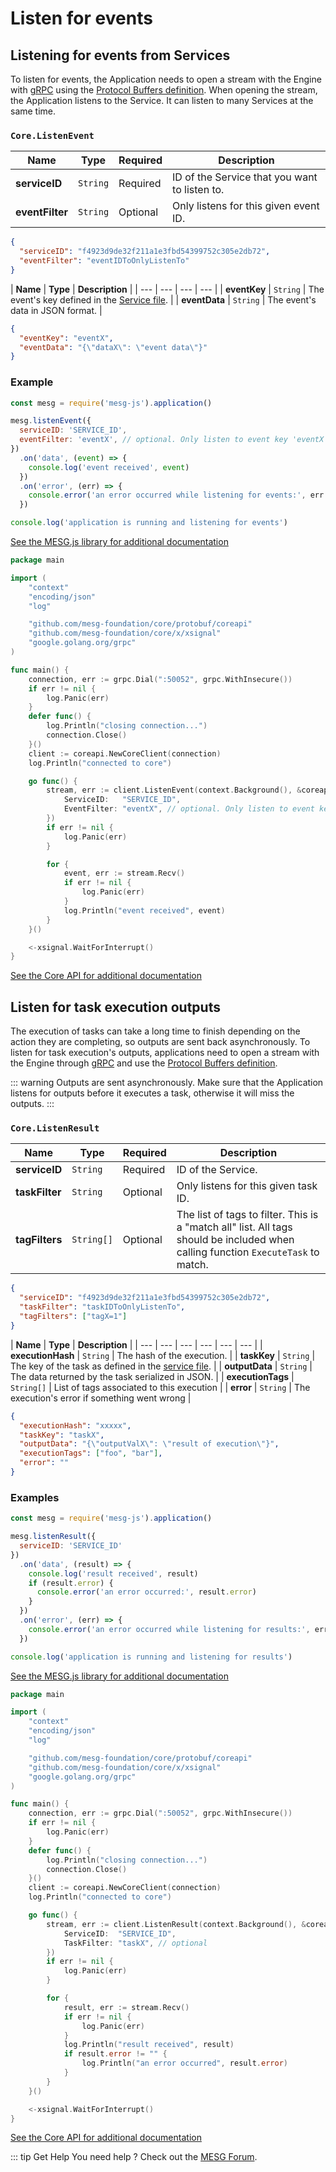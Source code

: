 # Listen for events

## Listening for events from Services

To listen for events, the Application needs to open a stream with the Engine with [gRPC](https://grpc.io/) using the [Protocol Buffers definition](https://github.com/mesg-foundation/core/blob/master/protobuf/coreapi/api.proto). When opening the stream, the Application listens to the Service. It can listen to many Services at the same time.

<tabs>
<tab title="Request" vp-markdown>

### `Core.ListenEvent`

| **Name** | **Type** | **Required** | **Description** |
| --- | --- | --- | --- |
| **serviceID** | `String` | Required | ID of the Service that you want to listen to. |
| **eventFilter** | `String` | Optional | Only listens for this given event ID. |

```json
{
  "serviceID": "f4923d9de32f211a1e3fbd54399752c305e2db72",
  "eventFilter": "eventIDToOnlyListenTo"
}
```

</tab>

<tab title="Stream Reply" vp-markdown>

| **Name** | **Type** | **Description** |
| --- | --- | --- | --- |
| **eventKey** | `String` | The event's key defined in the [Service file](/guide/service/service-file.md). |
| **eventData** | `String` | The event's data in JSON format. |

```json
{
  "eventKey": "eventX",
  "eventData": "{\"dataX\": \"event data\"}"
}
```

</tab>
</tabs>

### Example

<tabs>
<tab title="Node" vp-markdown>

```javascript
const mesg = require('mesg-js').application()

mesg.listenEvent({
  serviceID: 'SERVICE_ID',
  eventFilter: 'eventX', // optional. Only listen to event key 'eventX'
})
  .on('data', (event) => {
    console.log('event received', event)
  })
  .on('error', (err) => {
    console.error('an error occurred while listening for events:', err.message)
  })

console.log('application is running and listening for events')
```

[See the MESG.js library for additional documentation](https://github.com/mesg-foundation/mesg-js/tree/master#listen-events)

</tab>

<tab title="Go" vp-markdown>

```go
package main

import (
	"context"
	"encoding/json"
	"log"

	"github.com/mesg-foundation/core/protobuf/coreapi"
	"github.com/mesg-foundation/core/x/xsignal"
	"google.golang.org/grpc"
)

func main() {
	connection, err := grpc.Dial(":50052", grpc.WithInsecure())
	if err != nil {
		log.Panic(err)
	}
	defer func() {
		log.Println("closing connection...")
		connection.Close()
	}()
	client := coreapi.NewCoreClient(connection)
	log.Println("connected to core")

	go func() {
		stream, err := client.ListenEvent(context.Background(), &coreapi.ListenEventRequest{
			ServiceID:   "SERVICE_ID",
			EventFilter: "eventX", // optional. Only listen to event key 'eventX'
		})
		if err != nil {
			log.Panic(err)
		}

		for {
			event, err := stream.Recv()
			if err != nil {
				log.Panic(err)
			}
			log.Println("event received", event)
		}
	}()

	<-xsignal.WaitForInterrupt()
}

```

[See the Core API for additional documentation](https://docs.mesg.com/api/core.html#core-api)

</tab>
</tabs>

## Listen for task execution outputs

The execution of tasks can take a long time to finish depending on the action they are completing, so outputs are sent back asynchronously. To listen for task execution's outputs, applications need to open a stream with the Engine through [gRPC](https://grpc.io/) and use the [Protocol Buffers definition](https://github.com/mesg-foundation/core/blob/master/protobuf/coreapi/api.proto).

::: warning
Outputs are sent asynchronously. Make sure that the Application listens for outputs before it executes a task, otherwise it will miss the outputs.
:::

<tabs>
<tab title="Request" vp-markdown>

### `Core.ListenResult`

| **Name** | **Type** | **Required** | **Description** |
| --- | --- | --- | --- |
| **serviceID** | `String` | Required | ID of the Service. |
| **taskFilter** | `String` | Optional | Only listens for this given task ID. |
| **tagFilters** | `String[]` | Optional | The list of tags to filter. This is a "match all" list. All tags should be included when calling function `ExecuteTask` to match. |

```json
{
  "serviceID": "f4923d9de32f211a1e3fbd54399752c305e2db72",
  "taskFilter": "taskIDToOnlyListenTo",
  "tagFilters": ["tagX=1"]
}
```

</tab>

<tab title="Stream Reply" vp-markdown>

| **Name** | **Type** | **Description** |
| --- | --- | --- | --- | --- | --- |
| **executionHash** | `String` | The hash of the execution. |
| **taskKey** | `String` | The key of the task as defined in the [service file](/guide/service/service-file.md). |
| **outputData** | `String` | The data returned by the task serialized in JSON. |
| **executionTags** | `String[]` | List of tags associated to this execution |
| **error** | `String` | The execution's error if something went wrong |

```json
{
  "executionHash": "xxxxx",
  "taskKey": "taskX",
  "outputData": "{\"outputValX\": \"result of execution\"}",
  "executionTags": ["foo", "bar"],
  "error": ""
}
```

</tab>
</tabs>

### Examples

<tabs>
<tab title="Node" vp-markdown>

```javascript
const mesg = require('mesg-js').application()

mesg.listenResult({
  serviceID: 'SERVICE_ID'
})
  .on('data', (result) => {
    console.log('result received', result)
    if (result.error) {
      console.error('an error occurred:', result.error)
    }
  })
  .on('error', (err) => {
    console.error('an error occurred while listening for results:', err.message)
  })

console.log('application is running and listening for results')
```

[See the MESG.js library for additional documentation](https://github.com/mesg-foundation/mesg-js/tree/master#listen-results)

</tab>

<tab title="Go" vp-markdown>

```go
package main

import (
	"context"
	"encoding/json"
	"log"

	"github.com/mesg-foundation/core/protobuf/coreapi"
	"github.com/mesg-foundation/core/x/xsignal"
	"google.golang.org/grpc"
)

func main() {
	connection, err := grpc.Dial(":50052", grpc.WithInsecure())
	if err != nil {
		log.Panic(err)
	}
	defer func() {
		log.Println("closing connection...")
		connection.Close()
	}()
	client := coreapi.NewCoreClient(connection)
	log.Println("connected to core")

	go func() {
		stream, err := client.ListenResult(context.Background(), &coreapi.ListenResultRequest{
			ServiceID:  "SERVICE_ID",
			TaskFilter: "taskX", // optional
		})
		if err != nil {
			log.Panic(err)
		}

		for {
			result, err := stream.Recv()
			if err != nil {
				log.Panic(err)
			}
			log.Println("result received", result)
			if result.error != "" {
				log.Println("an error occurred", result.error)
			}
		}
	}()

	<-xsignal.WaitForInterrupt()
}

```

[See the Core API for additional documentation](https://docs.mesg.com/api/core.html#core-api)

</tab>
</tabs>

::: tip Get Help
You need help ? Check out the <a href="https://forum.mesg.com" target="_blank">MESG Forum</a>.
